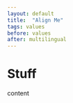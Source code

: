 ```yaml
---
layout: default
title:  "Align Me"
tags: values
before: values
after: multilingual
---
```


# Stuff
content 